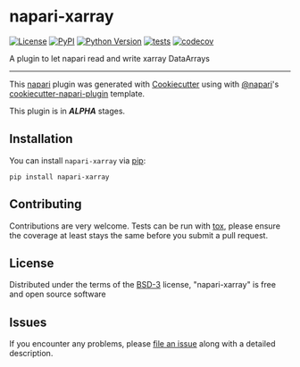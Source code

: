 # napari-xarray

[![License](https://img.shields.io/pypi/l/napari-xarray.svg?color=green)](https://github.com/napari/napari-xarray/raw/master/LICENSE)
[![PyPI](https://img.shields.io/pypi/v/napari-xarray.svg?color=green)](https://pypi.org/project/napari-xarray)
[![Python Version](https://img.shields.io/pypi/pyversions/napari-xarray.svg?color=green)](https://python.org)
[![tests](https://github.com/half-adder/napari-xarray/workflows/tests/badge.svg)](https://github.com/half-adder/napari-xarray/actions)
[![codecov](https://codecov.io/gh/half-adder/napari-xarray/branch/master/graph/badge.svg)](https://codecov.io/gh/half-adder/napari-xarray)

A plugin to let napari read and write xarray DataArrays

----------------------------------

This [napari] plugin was generated with [Cookiecutter] using with [@napari]'s [cookiecutter-napari-plugin] template.

This plugin is in _**ALPHA**_ stages. 

<!--
Don't miss the full getting started guide to set up your new package:
https://github.com/napari/cookiecutter-napari-plugin#getting-started

and review the napari docs for plugin developers:
https://napari.org/docs/plugins/index.html
-->

## Installation

You can install `napari-xarray` via [pip]:

    pip install napari-xarray

## Contributing

Contributions are very welcome. Tests can be run with [tox], please ensure
the coverage at least stays the same before you submit a pull request.

## License

Distributed under the terms of the [BSD-3] license,
"napari-xarray" is free and open source software

## Issues

If you encounter any problems, please [file an issue] along with a detailed description.

[napari]: https://github.com/napari/napari
[Cookiecutter]: https://github.com/audreyr/cookiecutter
[@napari]: https://github.com/napari
[MIT]: http://opensource.org/licenses/MIT
[BSD-3]: http://opensource.org/licenses/BSD-3-Clause
[GNU GPL v3.0]: http://www.gnu.org/licenses/gpl-3.0.txt
[GNU LGPL v3.0]: http://www.gnu.org/licenses/lgpl-3.0.txt
[Apache Software License 2.0]: http://www.apache.org/licenses/LICENSE-2.0
[Mozilla Public License 2.0]: https://www.mozilla.org/media/MPL/2.0/index.txt
[cookiecutter-napari-plugin]: https://github.com/napari/cookiecutter-napari-plugin
[file an issue]: https://github.com/half-adder/napari-xarray/issues
[napari]: https://github.com/napari/napari
[tox]: https://tox.readthedocs.io/en/latest/
[pip]: https://pypi.org/project/pip/
[PyPI]: https://pypi.org/